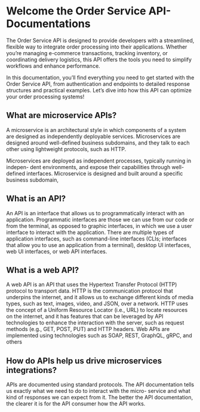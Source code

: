 # Welcome the Order Service API-Documentations
The Order Service API is designed to provide developers with a streamlined, 
flexible way to integrate order processing into their applications. 
Whether you’re managing e-commerce transactions, tracking inventory, 
or coordinating delivery logistics, this API offers the tools you need to simplify workflows and enhance performance.

In this documentation, you’ll find everything you need to get started with the Order Service API, 
from authentication and endpoints to detailed response structures and practical examples. 
Let’s dive into how this API can optimize your order processing systems!

## What are microservice APIs?
A microservice is an architectural style in which components of a system are designed as independently deployable services. 
Microservices are designed around well-defined business subdomains, and they talk to each other using lightweight protocols, such as HTTP.

Microservices are deployed as independent processes, typically running in indepen- dent environments, and expose their capabilities through well-defined interfaces.
Microservice is designed and built around a specific business subdomain,

## What is an API?
An API is an interface that allows us to programmatically interact with an application. Programmatic interfaces are those we can use from our code or from the terminal, as opposed to graphic interfaces, in which we use a user interface to interact with the application. 
There are multiple types of application interfaces, such as command-line interfaces (CLIs; interfaces that allow you to use an application from a terminal), desktop UI interfaces, web UI interfaces, or web API interfaces.

## What is a web API?
A web API is an API that uses the Hypertext Transfer Protocol (HTTP) protocol to transport data. 
HTTP is the communication protocol that underpins the internet, and it allows us to exchange different kinds of media types, such as text, images, video, and JSON, over a network. HTTP uses the concept of a Uniform Resource Locator (i.e., URL) to locate resources on the internet, and it has features that can be leveraged by API technologies to enhance the interaction with the server, such as request methods (e.g., GET, POST, PUT) and HTTP headers. 
Web APIs are implemented using technologies such as SOAP, REST, GraphQL, gRPC, and others

## How do APIs help us drive microservices integrations?
APIs are documented using standard protocols. The API documentation tells us exactly what we need to do to interact with the micro- service and what kind of responses we can expect from it. 
The better the API documentation, the clearer it is for the API consumer how the API works.